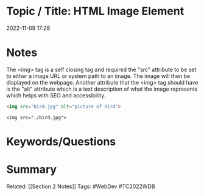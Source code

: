 # Topic / Title: HTML Image Element

2022-11-09
17:28


# Notes
The \<img> tag is a self closing tag and required the "src" attribute to be set to either a image URL or system path to an image. The image will then be displayed on the webpage. Another attribute that the \<img> tag should have is the "alt" attribute which is a text description of what the image represents which helps with SEO and accessibility.
```html
<img src="bird.jpg" alt="picture of bird">
```

```ad-success
<img src="./bird.jpg">
```


# Keywords/Questions

# Summary





Related: [[Section 2 Notes]]
Tags: #WebDev #TC2022WDB 
